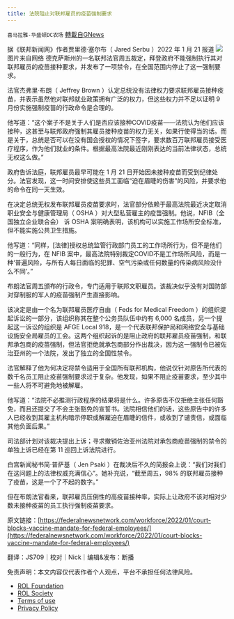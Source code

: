 ```yaml
---
title: 法院阻止对联邦雇员的疫苗强制要求
---
```

`喜马拉雅-华盛顿DC农场` [轉載自GNews](https://gnews.org/zh-hans/1895917/)

据《联邦新闻网》作者贾里德·塞尔布（ Jared Serbu ）2022 年 1 月 21 报道
![](https://assets.gnews.org/wp-content/uploads/2022/01/image002-4.gif)图片来自网络
德克萨斯州的一名联邦法官周五裁定，拜登政府不能强制执行其对联邦雇员的疫苗接种要求，并发布了一项禁令，在全国范围内停止了这一强制要求。

法官杰弗里·布朗（ Jeffrey Brown ）认定总统没有法律权力要求联邦雇员接种疫苗，并表示虽然他对联邦就业政策拥有广泛的权力，但这些权力并不足以证明 9 月份实施强制疫苗的行政命令是合理的。

他写道：“这个案子不是关于人们是否应该接种COVID疫苗——法院认为他们应该接种，这甚至与联邦政府强制其雇员接种疫苗的权力无关，如果行使得当的话。而是关于，总统是否可以在没有国会授权的情况下签字，要求数百万联邦雇员接受医疗程序，作为他们就业的条件。根据最高法院最近刚刚表达的当前法律状态，总统无权这么做。”

政府告诉法庭，联邦雇员最早可能在 1 月 21 日开始因未接种疫苗而受到纪律处分。法官发现，这一时间安排使这些员工面临“迫在眉睫的伤害”的风险，并要求他的命令在同一天生效。

在决定总统无权发布联邦雇员疫苗要求时，法官部分依赖于最高法院最近决定取消职业安全与健康管理局（ OSHA ）对大型私营雇主的疫苗强制。他说，NFIB（全国独立企业联合会） 诉 OSHA 案明确表明，该机构可以实施工作场所安全标准，但不能实施公共卫生措施。

他写道：“同样，[法律]授权总统监管行政部门员工的工作场所行为，但不是他们的一般行为，在 NFIB 案中，最高法院特别裁定COVID不是工作场所风险，而是一种‘普遍风险，与所有人每日面临的犯罪、空气污染或任何数量的传染病风险没什么不同’。”

布朗法官周五颁布的行政令，专门适用于联邦文职雇员。该裁决似乎没有对国防部对穿制服的军人的疫苗强制产生直接影响。

该决定是由一个名为联邦雇员医疗自由（ Feds for Medical Freedom ）的组织提起诉讼的一部分，该组织称其在整个公务员队伍中约有 6,000 名成员，另一个提起这一诉讼的组织是 AFGE Local 918，是一个代表联邦保护局和网络安全与基础设施安全局雇员的工会。这两个组织起诉的是阻止政府的联邦雇员疫苗强制，和联邦承包商的疫苗强制，但法官拒绝就承包商部分作出裁决，因为这一强制令已被佐治亚州的一个法院，发出了独立的全国性禁令。

法官解释了他为何决定将禁令适用于全国所有联邦机构，他说仅针对原告所代表的数千名员工阻止疫苗强制要求过于复杂。他发现，如果不阻止疫苗要求，至少其中一些人将不可避免地被解雇。

他写道：“法院不必推测行政程序的结果将是什么。许多原告不仅拒绝主张任何豁免，而且还提交了不会主张豁免的宣誓书。法院相信他们的话，这些原告中的许多人已经收到其雇主机构暗示停职或解雇迫在眉睫的信件，或收到了谴责信，或面临其他负面后果。”

司法部计划对该裁决提出上诉；寻求撤销佐治亚州法院对承包商疫苗强制的禁令的单独上诉已经在第 11 巡回上诉法院进行。

白宫新闻秘书简·普萨基（ Jen Psaki ）在裁决后不久的简报会上说：“我们对我们在这问题上的法律权威充满信心”。她补充说，“截至周五，98% 的联邦雇员接种了疫苗，这是一个了不起的数字。”

但在布朗法官看来，联邦雇员压倒性的高疫苗接种率，实际上让政府不该对相对少数未接种疫苗的员工执行强制疫苗要求。

原文链接：[https://federalnewsnetwork.com/workforce/2022/01/court-blocks-vaccine-mandate-for-federal-employees/](https://federalnewsnetwork.com/workforce/2022/01/court-blocks-vaccine-mandate-for-federal-employees/)

翻译：JS709｜校对｜Nick｜编辑&发布：断播

 

免责声明：本文内容仅代表作者个人观点，平台不承担任何法律风险。

- [ROL Foundation](https://rolfoundation.org/)
- [ROL Society](https://rolsociety.org/)
- [Terms of use](https://gnews.org/terms-of-use-3/)
- [Privacy Policy](https://gnews.org/privacy-policy/)
